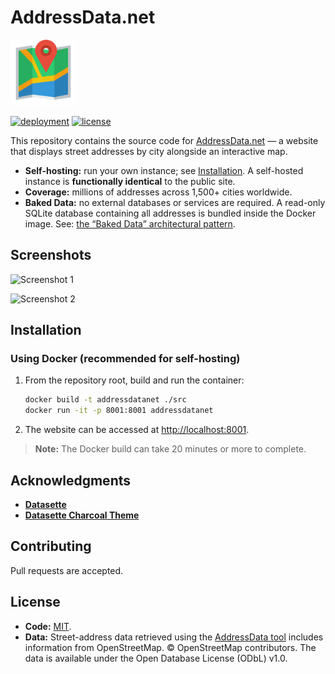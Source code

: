 # AddressData.net

<img src="docs/logo.svg" alt="AddressData.net logo" width="105">

[![deployment](https://github.com/ashtonav/addressdata.net/actions/workflows/addressdata-app-AutoDeployTrigger-97565f4e-b488-43b4-bd79-af6dc76a766b.yml/badge.svg)](https://github.com/ashtonav/addressdata.net/actions/workflows/addressdata-app-AutoDeployTrigger-97565f4e-b488-43b4-bd79-af6dc76a766b.yml)
[![license](https://img.shields.io/github/license/ashtonav/addressdata.net.svg)](CODE_LICENSE)

This repository contains the source code for [AddressData.net](https://addressdata.net) — a website that displays street addresses by city alongside an interactive map.

- **Self-hosting:** run your own instance; see [Installation](#installation). A self-hosted instance is **functionally identical** to the public site.
- **Coverage:** millions of addresses across 1,500+ cities worldwide.
- **Baked Data:** no external databases or services are required. A read-only SQLite database containing all addresses is bundled inside the Docker image. See: [the “Baked Data” architectural pattern](https://simonwillison.net/2021/Jul/28/baked-data/).

## Screenshots

![Screenshot 1](docs/screenshot-1.png)

![Screenshot 2](docs/screenshot-2.png)

## Installation

### Using Docker (recommended for self-hosting)
1. From the repository root, build and run the container:
   ```bash
   docker build -t addressdatanet ./src
   docker run -it -p 8001:8001 addressdatanet
    ```

2. The website can be accessed at [http://localhost:8001](http://localhost:8001).

> **Note:** The Docker build can take 20 minutes or more to complete.

## Acknowledgments

* **[Datasette](https://datasette.io/)**
* **[Datasette Charcoal Theme](https://github.com/julien040/charcoal-datasette-theme)**

## Contributing

Pull requests are accepted.

## License

* **Code:** [MIT](https://choosealicense.com/licenses/mit/).
* **Data:** Street-address data retrieved using the [AddressData tool](https://github.com/ashtonav/addressdata) includes information from OpenStreetMap. © OpenStreetMap contributors. The data is available under the Open Database License (ODbL) v1.0.
